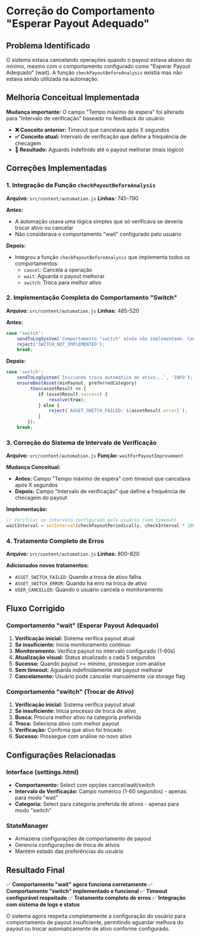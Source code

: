 # Correção do Comportamento "Esperar Payout Adequado"

## Problema Identificado
O sistema estava cancelando operações quando o payout estava abaixo do mínimo, mesmo com o comportamento configurado como "Esperar Payout Adequado" (wait). A função `checkPayoutBeforeAnalysis` existia mas não estava sendo utilizada na automação.

## Melhoria Conceitual Implementada
**Mudança importante:** O campo "Tempo máximo de espera" foi alterado para "Intervalo de verificação" baseado no feedback do usuário:

- **❌ Conceito anterior:** Timeout que cancelava após X segundos
- **✅ Conceito atual:** Intervalo de verificação que define a frequência de checagem
- **🎯 Resultado:** Aguardo indefinido até o payout melhorar (mais lógico)

## Correções Implementadas

### 1. Integração da Função `checkPayoutBeforeAnalysis`
**Arquivo:** `src/content/automation.js`
**Linhas:** 745-790

**Antes:**
- A automação usava uma lógica simples que só verificava se deveria trocar ativo ou cancelar
- Não considerava o comportamento "wait" configurado pelo usuário

**Depois:**
- Integrou a função `checkPayoutBeforeAnalysis` que implementa todos os comportamentos:
  - `cancel`: Cancela a operação
  - `wait`: Aguarda o payout melhorar
  - `switch`: Troca para melhor ativo

### 2. Implementação Completa do Comportamento "Switch"
**Arquivo:** `src/content/automation.js`
**Linhas:** 485-520

**Antes:**
```javascript
case 'switch':
    sendToLogSystem('Comportamento "switch" ainda não implementado. Cancelando por enquanto.', 'WARN');
    reject('SWITCH_NOT_IMPLEMENTED');
    break;
```

**Depois:**
```javascript
case 'switch':
    sendToLogSystem(`Iniciando troca automática de ativo...`, 'INFO');
    ensureBestAsset(minPayout, preferredCategory)
        .then(assetResult => {
            if (assetResult.success) {
                resolve(true);
            } else {
                reject(`ASSET_SWITCH_FAILED: ${assetResult.error}`);
            }
        });
    break;
```

### 3. Correção do Sistema de Intervalo de Verificação
**Arquivo:** `src/content/automation.js`
**Função:** `waitForPayoutImprovement`

**Mudança Conceitual:**
- **Antes:** Campo "Tempo máximo de espera" com timeout que cancelava após X segundos
- **Depois:** Campo "Intervalo de verificação" que define a frequência de checagem do payout

**Implementação:**
```javascript
// Verificar no intervalo configurado pelo usuário (sem timeout)
waitInterval = setInterval(checkPayoutPeriodically, checkInterval * 1000);
```

### 4. Tratamento Completo de Erros
**Arquivo:** `src/content/automation.js`
**Linhas:** 800-820

**Adicionados novos tratamentos:**
- `ASSET_SWITCH_FAILED`: Quando a troca de ativo falha
- `ASSET_SWITCH_ERROR`: Quando há erro na troca de ativo
- `USER_CANCELLED`: Quando o usuário cancela o monitoramento

## Fluxo Corrigido

### Comportamento "wait" (Esperar Payout Adequado)
1. **Verificação inicial:** Sistema verifica payout atual
2. **Se insuficiente:** Inicia monitoramento contínuo
3. **Monitoramento:** Verifica payout no intervalo configurado (1-60s)
4. **Atualização visual:** Status atualizado a cada 5 segundos
5. **Sucesso:** Quando payout >= mínimo, prossegue com análise
6. **Sem timeout:** Aguarda indefinidamente até payout melhorar
7. **Cancelamento:** Usuário pode cancelar manualmente via storage flag

### Comportamento "switch" (Trocar de Ativo)
1. **Verificação inicial:** Sistema verifica payout atual
2. **Se insuficiente:** Inicia processo de troca de ativo
3. **Busca:** Procura melhor ativo na categoria preferida
4. **Troca:** Seleciona ativo com melhor payout
5. **Verificação:** Confirma que ativo foi trocado
6. **Sucesso:** Prossegue com análise no novo ativo

## Configurações Relacionadas

### Interface (settings.html)
- **Comportamento:** Select com opções cancel/wait/switch
- **Intervalo de Verificação:** Campo numérico (1-60 segundos) - apenas para modo "wait"
- **Categoria:** Select para categoria preferida de ativos - apenas para modo "switch"

### StateManager
- Armazena configurações de comportamento de payout
- Gerencia configurações de troca de ativos
- Mantém estado das preferências do usuário

## Resultado Final
✅ **Comportamento "wait" agora funciona corretamente**
✅ **Comportamento "switch" implementado e funcional**
✅ **Timeout configurável respeitado**
✅ **Tratamento completo de erros**
✅ **Integração com sistema de logs e status**

O sistema agora respeita completamente a configuração do usuário para comportamento de payout insuficiente, permitindo aguardar melhora do payout ou trocar automaticamente de ativo conforme configurado. 